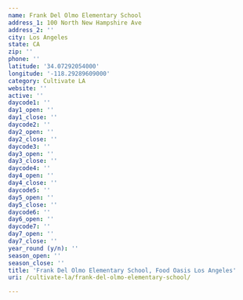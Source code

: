 ```yaml
---
name: Frank Del Olmo Elementary School
address_1: 100 North New Hampshire Ave
address_2: ''
city: Los Angeles
state: CA
zip: ''
phone: ''
latitude: '34.07292054000'
longitude: '-118.29289609000'
category: Cultivate LA
website: ''
active: ''
daycode1: ''
day1_open: ''
day1_close: ''
daycode2: ''
day2_open: ''
day2_close: ''
daycode3: ''
day3_open: ''
day3_close: ''
daycode4: ''
day4_open: ''
day4_close: ''
daycode5: ''
day5_open: ''
day5_close: ''
daycode6: ''
day6_open: ''
daycode7: ''
day7_open: ''
day7_close: ''
year_round (y/n): ''
season_open: ''
season_close: ''
title: 'Frank Del Olmo Elementary School, Food Oasis Los Angeles'
uri: /cultivate-la/frank-del-olmo-elementary-school/

---
```


